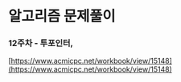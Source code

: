 # 알고리즘 문제풀이

### 12주차 - 투포인터,  

[https://www.acmicpc.net/workbook/view/15148](https://www.acmicpc.net/workbook/view/15148)
